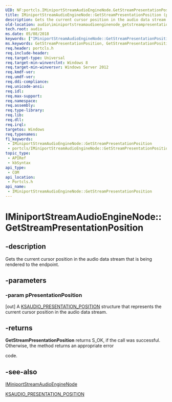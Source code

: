 ```yaml
---
UID: NF:portcls.IMiniportStreamAudioEngineNode.GetStreamPresentationPosition
title: IMiniportStreamAudioEngineNode::GetStreamPresentationPosition (portcls.h)
description: Gets the current cursor position in the audio data stream that is being rendered to the endpoint.
old-location: audio\iminiportstreamaudioenginenode_getstreampresentationposition.htm
tech.root: audio
ms.date: 05/08/2018
keywords: ["IMiniportStreamAudioEngineNode::GetStreamPresentationPosition"]
ms.keywords: GetStreamPresentationPosition, GetStreamPresentationPosition method [Audio Devices], GetStreamPresentationPosition method [Audio Devices],IMiniportStreamAudioEngineNode interface, IMiniportStreamAudioEngineNode interface [Audio Devices],GetStreamPresentationPosition method, IMiniportStreamAudioEngineNode.GetStreamPresentationPosition, IMiniportStreamAudioEngineNode::GetStreamPresentationPosition, audio.iminiportstreamaudioenginenode_getstreampresentationposition, portcls/IMiniportStreamAudioEngineNode::GetStreamPresentationPosition
req.header: portcls.h
req.include-header: 
req.target-type: Universal
req.target-min-winverclnt: Windows 8
req.target-min-winversvr: Windows Server 2012
req.kmdf-ver: 
req.umdf-ver: 
req.ddi-compliance: 
req.unicode-ansi: 
req.idl: 
req.max-support: 
req.namespace: 
req.assembly: 
req.type-library: 
req.lib: 
req.dll: 
req.irql: 
targetos: Windows
req.typenames: 
f1_keywords:
 - IMiniportStreamAudioEngineNode::GetStreamPresentationPosition
 - portcls/IMiniportStreamAudioEngineNode::GetStreamPresentationPosition
topic_type:
 - APIRef
 - kbSyntax
api_type:
 - COM
api_location:
 - Portcls.h
api_name:
 - IMiniportStreamAudioEngineNode::GetStreamPresentationPosition
---
```


# IMiniportStreamAudioEngineNode::GetStreamPresentationPosition


## -description

Gets the current cursor position in the audio data stream that is being rendered to the endpoint.

## -parameters

### -param pPresentationPosition 

[out]
A <a href="/windows-hardware/drivers/ddi/ksmedia/ns-ksmedia-ksaudio_presentation_position">KSAUDIO_PRESENTATION_POSITION</a> structure that represents the current cursor position in the audio data stream.

## -returns

<b>GetStreamPresentationPosition</b> returns S_OK, if the call was successful. Otherwise, the method returns an appropriate error 

code.

## -see-also

<a href="/windows-hardware/drivers/ddi/portcls/nn-portcls-iminiportstreamaudioenginenode">IMiniportStreamAudioEngineNode</a>



<a href="/windows-hardware/drivers/ddi/ksmedia/ns-ksmedia-ksaudio_presentation_position">KSAUDIO_PRESENTATION_POSITION</a>

